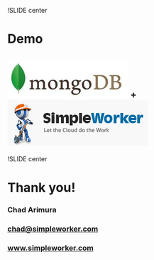 !SLIDE center
# Demo
## ![mongo](mongodb.png) + ![sw](sw.png)


!SLIDE center

# Thank you!
### Chad Arimura
### chad@simpleworker.com
### www.simpleworker.com